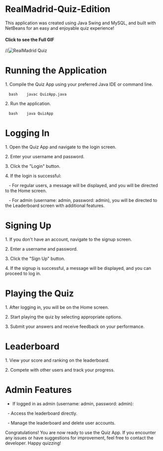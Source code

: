 # RealMadrid-Quiz-Edition
This application was created using Java Swing and MySQL, and built with NetBeans for an easy and enjoyable quiz experience!

#### Click to see the Full GIF
//![RealMadrid Quiz](./gif-quiz/quiz-java.gif)

# Running the Application

1\. Compile the Quiz App using your preferred Java IDE or command line.

   ```bash
   javac QuizApp.java
   ```

2\. Run the application.

   ```bash
   java QuizApp
   ```

# Logging In

1\. Open the Quiz App and navigate to the login screen.

2\. Enter your username and password.

3\. Click the "Login" button.

4\. If the login is successful:

   - For regular users, a message will be displayed, and you will be directed to the Home screen.

   - For admin (username: admin, password: admin), you will be directed to the Leaderboard screen with additional features.

# Signing Up

1\. If you don't have an account, navigate to the signup screen.

2\. Enter a username and password.

3\. Click the "Sign Up" button.

4\. If the signup is successful, a message will be displayed, and you can proceed to log in.

# Playing the Quiz

1\. After logging in, you will be on the Home screen.

2\. Start playing the quiz by selecting appropriate options.

3\. Submit your answers and receive feedback on your performance.

# Leaderboard

1\. View your score and ranking on the leaderboard.

2\. Compete with other users and track your progress.

# Admin Features

- If logged in as admin (username: admin, password: admin):

  - Access the leaderboard directly.

  - Manage the leaderboard and delete user accounts.

Congratulations! You are now ready to use the Quiz App. If you encounter any issues or have suggestions for improvement, feel free to contact the developer. Happy quizzing!


